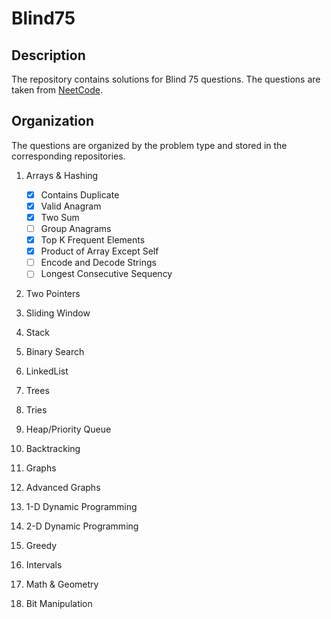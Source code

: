 # Blind75

## Description
The repository contains solutions for Blind 75 questions. The questions are taken from [NeetCode](https://neetcode.io/practice).

## Organization 
The questions are organized by the problem type and stored in the corresponding repositories.

1. Arrays & Hashing
   - [x] Contains Duplicate
   - [x] Valid Anagram
   - [x] Two Sum
   - [ ] Group Anagrams
   - [x] Top K Frequent Elements
   - [x] Product of Array Except Self
   - [ ] Encode and Decode Strings
   - [ ] Longest Consecutive Sequency
2. Two Pointers
   
4. Sliding Window
5. Stack
6. Binary Search
7. LinkedList
8. Trees
9. Tries
10. Heap/Priority Queue
11. Backtracking
12. Graphs
13. Advanced Graphs
14. 1-D Dynamic Programming
15. 2-D Dynamic Programming
16. Greedy
17. Intervals
18. Math & Geometry
19. Bit Manipulation  
